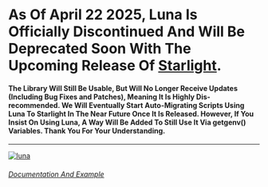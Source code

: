 # As Of April 22 2025, Luna Is Officially Discontinued And Will Be Deprecated Soon With The Upcoming Release Of [Starlight](https://github.com/Nebula-Softworks/Starlight-Interface-Suite).  
  
#### The Library Will Still Be Usable, But Will No Longer Receive Updates (Including Bug Fixes and Patches), Meaning It Is Highly Dis-recommended. We Will Eventually Start Auto-Migrating Scripts Using Luna To Starlight In The Near Future Once It Is Released. However, If You Insist On Using Luna, A Way Will Be Added To Still Use It Via getgenv() Variables. Thank You For Your Understanding.
  
----
  
[![luna](https://github.com/user-attachments/assets/c0e73e67-0595-4872-919d-5f2329293186)](https://discord.com/channels/1123950497347424357/1306516017262104637)  
  
###### [Documentation And Example](https://github.com/Nebula-Softworks/Luna-Interface-Suite/blob/main/Documentation.md)
